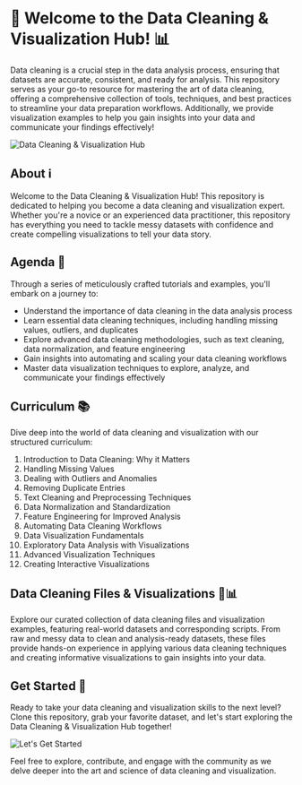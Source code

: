 # 🧹 Welcome to the Data Cleaning & Visualization Hub! 📊

Data cleaning is a crucial step in the data analysis process, ensuring that datasets are accurate, consistent, and ready for analysis. This repository serves as your go-to resource for mastering the art of data cleaning, offering a comprehensive collection of tools, techniques, and best practices to streamline your data preparation workflows. Additionally, we provide visualization examples to help you gain insights into your data and communicate your findings effectively!

![Data Cleaning & Visualization Hub](https://i.imgur.com/ABC123.jpg)

## About ℹ️

Welcome to the Data Cleaning & Visualization Hub! This repository is dedicated to helping you become a data cleaning and visualization expert. Whether you're a novice or an experienced data practitioner, this repository has everything you need to tackle messy datasets with confidence and create compelling visualizations to tell your data story.

## Agenda 📅

Through a series of meticulously crafted tutorials and examples, you'll embark on a journey to:
- Understand the importance of data cleaning in the data analysis process
- Learn essential data cleaning techniques, including handling missing values, outliers, and duplicates
- Explore advanced data cleaning methodologies, such as text cleaning, data normalization, and feature engineering
- Gain insights into automating and scaling your data cleaning workflows
- Master data visualization techniques to explore, analyze, and communicate your findings effectively

## Curriculum 📚

Dive deep into the world of data cleaning and visualization with our structured curriculum:
1. Introduction to Data Cleaning: Why it Matters
2. Handling Missing Values
3. Dealing with Outliers and Anomalies
4. Removing Duplicate Entries
5. Text Cleaning and Preprocessing Techniques
6. Data Normalization and Standardization
7. Feature Engineering for Improved Analysis
8. Automating Data Cleaning Workflows
9. Data Visualization Fundamentals
10. Exploratory Data Analysis with Visualizations
11. Advanced Visualization Techniques
12. Creating Interactive Visualizations

## Data Cleaning Files & Visualizations 🧼📊

Explore our curated collection of data cleaning files and visualization examples, featuring real-world datasets and corresponding scripts. From raw and messy data to clean and analysis-ready datasets, these files provide hands-on experience in applying various data cleaning techniques and creating informative visualizations to gain insights into your data.

## Get Started 🚀

Ready to take your data cleaning and visualization skills to the next level? Clone this repository, grab your favorite dataset, and let's start exploring the Data Cleaning & Visualization Hub together!

![Let's Get Started](https://i.imgur.com/XYZ456.jpg)

Feel free to explore, contribute, and engage with the community as we delve deeper into the art and science of data cleaning and visualization.
